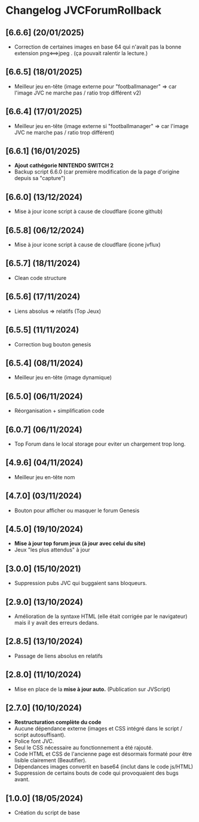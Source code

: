# Changelog JVCForumRollback

## [6.6.6] (20/01/2025)

- Correction de certaines images en base 64 qui n'avait pas la bonne extension png<==>jpeg . (ça pouvait ralentir la lecture.)
  
## [6.6.5] (18/01/2025)

- Meilleur jeu en-tête (image externe pour "footballmanager" => car l'image JVC ne marche pas / ratio trop différent v2)

## [6.6.4] (17/01/2025)

- Meilleur jeu en-tête (image externe si "footballmanager" => car l'image JVC ne marche pas / ratio trop différent)

## [6.6.1] (16/01/2025)

- **Ajout cathégorie NINTENDO SWITCH 2**
- Backup script 6.6.0 (car première modification de la page d'origine depuis sa "capture")

## [6.6.0] (13/12/2024)

- Mise à jour icone script à cause de cloudflare (icone github)

## [6.5.8] (06/12/2024)

- Mise à jour icone script à cause de cloudflare (icone jvflux)

## [6.5.7] (18/11/2024)

- Clean code structure

## [6.5.6] (17/11/2024)

- Liens absolus => relatifs (Top Jeux)

## [6.5.5] (11/11/2024)

- Correction bug bouton genesis

## [6.5.4] (08/11/2024)

- Meilleur jeu en-tête (image dynamique)

## [6.5.0] (06/11/2024)

- Réorganisation + simplification code

## [6.0.7] (06/11/2024)

- Top Forum dans le local storage pour eviter un chargement trop long.

## [4.9.6] (04/11/2024)

- Meilleur jeu en-tête nom

## [4.7.0] (03/11/2024)

- Bouton pour afficher ou masquer le forum Genesis

## [4.5.0] (19/10/2024)

- **Mise à jour top forum jeux (à jour avec celui du site)**
- Jeux "les plus attendus" à jour

## [3.0.0] (15/10/2021)

- Suppression pubs JVC qui buggaient sans bloqueurs.

## [2.9.0] (13/10/2024)

- Amélioration de la syntaxe HTML (elle était corrigée par le navigateur) mais il y avait des erreurs dedans.

## [2.8.5] (13/10/2024)

- Passage de liens absolus en relatifs

## [2.8.0] (11/10/2024)

- Mise en place de la **mise à jour auto.** (Publication sur JVScript)

## [2.7.0] (10/10/2024)

- **Restructuration complète du code**
- Aucune dépendance externe (images et CSS intégré dans le script / script autosuffisant).
- Police font JVC.
- Seul le CSS nécessaire au fonctionnement a été rajouté.
- Code HTML et CSS de l'ancienne page est désormais formaté pour être lisible clairement (Beautifier).
- Dépendances images convertit en base64 (inclut dans le code js/HTML)
- Suppression de certains bouts de code qui provoquaient des bugs avant.

## [1.0.0] (18/05/2024)

- Création du script de base
